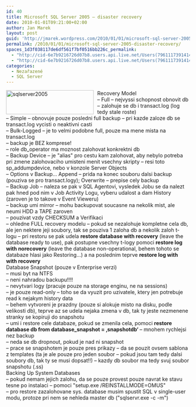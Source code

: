 ```yaml
---
id: 40
title: Microsoft SQL Server 2005 – disaster recovery
date: 2010-01-01T09:21:00+02:00
author: Jan Marek
layout: post
guid: 'http://jmarek.wordpress.com/2010/01/01/microsoft-sql-server-2005-%e2%80%93-disaster-recovery'
permalink: /2010/01/01/microsoft-sql-server-2005-disaster-recovery/
spaces_1d3f038117de6df561f7bf0516bb226c_permalink:
  - "http://cid-6e7b9216726d07b8.users.api.live.net/Users(7961117391414167480)/Blogs('6E7B9216726D07B8!242')/Entries('6E7B9216726D07B8!311')?authkey=EpZNAU0huAk%24"
  - "http://cid-6e7b9216726d07b8.users.api.live.net/Users(7961117391414167480)/Blogs('6E7B9216726D07B8!242')/Entries('6E7B9216726D07B8!311')?authkey=EpZNAU0huAk%24"
categories:
  - Nezařazené
  - SQL Server
---
```

<div id="msgcns!6E7B9216726D07B8!311" class="bvMsg">
  <p>
    <a href="http://janmarek.eu/wp-content/uploads/2010/10/sqlserver20055b45d6560a53c.png" rel="WLPP"><img style="border-bottom:0;border-left:0;display:inline;border-top:0;border-right:0;margin:0 10px 0 0;" title="sqlserver2005" border="0" alt="sqlserver2005" align="left" src="http://janmarek.eu/wp-content/uploads/2010/10/sqlserver20055b45d6560a53c.png?w=290" width="240" height="66" /></a> Recovery Model<br />&#8211; Full &#8211; nejvyssi schopnost obnovit db &#8211; zalohuje se db i transact.log (log tedy stale roste)<br />&#8211; Simple &#8211; obnovuje pouze posledni full backup &#8211; pri kazde zaloze db se transact.log vycisti o neaktivni casti<br />&#8211; Bulk-Logged &#8211; je to velmi podobne full, pouze ma mene mista na transact.log<br />&#8211; backup je BEZ komprese!<br />&#8211; role db_operator ma moznost zalohovat konkrektni db<br />&#8211; Backup Device &#8211; je "alias" pro cestu kam zalohovat, aby nebylo potreba pri zmene zalohovaciho umisteni menit vsechny skripty &#8211; resi toto sp_addumpdevice, nebo v konzole Server Objects<br />&#8211; Options v Backup&#8230; Append &#8211; prida na konec souboru dalsi backup (pouziva se pro transact.logy); Overwrite &#8211; prepise cely backup<br />&#8211; Backup Job &#8211; naleza se pak v SQL Agentovi, vysledek Jobu se da nalezt pak hned pod nim v Job Activity Logu, vyberu udalost a dam History (zaroven je to takove v Event Vieweru)<br />&#8211; backup umi mirror &#8211; mohu backupovat soucasne na nekolik mist, ale neumi HDD a TAPE zaroven<br />&#8211; pouzivat vzdy CHECKSUM a Verifikaci<br />&#8211; ohledne FULL recovery modelu &#8211; pokud se nezalohuje kompletne cela db, ale jen nektere jeji soubory, tak se pouziva 1 zaloha db a nekolik zaloh t-logu &#8211; pri restoru se pak udela <b>restore database with recovery</b> (leave the database ready to use), pak postupne vsechny t-logy pomoci <b>restore log with norecovery</b> (leave the database non-operational, behem tohoto se databaze hlasi jako Restoring&#8230;) a na poslednim teprve <b>restore log with with recovery</b><br />Database Snapshot (pouze v Enterprise verzi)<br />&#8211; musi byt na NTFS<br />&#8211; neni nahradou backupu!!!!<br />&#8211; nevytvari logy (pracuje pouze na storage enginu, ne na sessions)<br />&#8211; je pouze read-only &#8211; toho se da vyuzit pro uzivatele, ktery jen potrebuje read k nejakym history data<br />&#8211; behem vytvoreni je prazdny (pouze si alokuje misto na disku, podle velikosti db), teprve az se udela nejaka zmena v db, tak ty jeste nezmenene stranky se kopiruji do snapshotu<br />&#8211; umi i restore cele databaze, pokud se zmenila cela, pomoci <b>restore database db from database_snapshot = &#8218;snapshotdb&#8216;</b> &#8211; mnohem rychlejsi nez backup<br />&#8211; neda se db dropnout, pokud je nad ni snapshot<br />&#8211; prace se snapshotem je pouze pres prikazy &#8211; da se pouzit ovsem sablona z templates (ta je ale pouze pro jeden soubor &#8211; pokud jsou tam tedy dalsi soubory db, tak ty se musi dopsat!!) &#8211; kazdy db soubor ma tedy svuj soubor snapshotu (.ss)<br />Backing Up System Databases<br />&#8211; pokud nemam jejich zalohu, da se pouze provest pouze navrat ke stavu tesne po instalaci &#8211; pomoci "setup.exe /REINSTALLMODE=OMUS"<br />&#8211; pro restore zazalohovane sys. database musim spustit SQL v single-user modu, protoze pri nem se nehleda master db ("sqlservr.exe -c -m")</div>